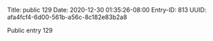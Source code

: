 Title: public 129
Date: 2020-12-30 01:35:26-08:00
Entry-ID: 813
UUID: afa4fcf4-6d00-561b-a56c-8c182e83b2a8

Public entry 129